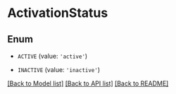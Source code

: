 # ActivationStatus


## Enum

* `ACTIVE` (value: `'active'`)

* `INACTIVE` (value: `'inactive'`)

[[Back to Model list]](../README.md#documentation-for-models) [[Back to API list]](../README.md#documentation-for-api-endpoints) [[Back to README]](../README.md)


